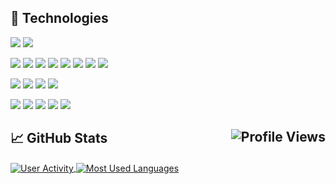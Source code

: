 ## 🔧 Technologies

[![](https://img.shields.io/badge/OS-Linux-informational?style=flat&logo=linux&logoColor=FFFFFF&color=2BBC8A)](#)
[![](https://img.shields.io/badge/OS-Windows-informational?style=flat&logo=windows&logoColor=FFFFFF&color=2BBC8A)](#)

[![](https://img.shields.io/badge/Code-%2ENET-informational?style=flat&logo=dot-net&logoColor=FFFFFF&color=2BBC8A)](#)
[![](https://img.shields.io/badge/Code-C%2B%2B-informational?style=flat&logo=c%2B%2B&logoColor=FFFFFF&color=2BBC8A)](#)
[![](https://img.shields.io/badge/Code-Java-informational?style=flat&logo=java&logoColor=FFFFFF&color=2BBC8A)](#)
[![](https://img.shields.io/badge/Code-JavaScript-informational?style=flat&logo=javascript&logoColor=FFFFFF&color=2BBC8A)](#)
[![](https://img.shields.io/badge/Code-MATLAB-informational?style=flat&logo=mathworks&logoColor=FFFFFF&color=2BBC8A)](#)
[![](https://img.shields.io/badge/Code-PHP-informational?style=flat&logo=php&logoColor=FFFFFF&color=2BBC8A)](#)
[![](https://img.shields.io/badge/Code-Python-informational?style=flat&logo=python&logoColor=FFFFFF&color=2BBC8A)](#)
[![](https://img.shields.io/badge/Code-R-informational?style=flat&logo=r&logoColor=FFFFFF&color=2BBC8A)](#)

[![](https://img.shields.io/badge/DB-Oracle%20Database-informational?style=flat&logo=oracle&logoColor=FFFFFF&color=2BBC8A)](#)
[![](https://img.shields.io/badge/DB-Microsoft%20SQL%20Server-informational?style=flat&logo=microsoft&logoColor=FFFFFF&color=2BBC8A)](#)
[![](https://img.shields.io/badge/DB-MySQL-informational?style=flat&logo=mysql&logoColor=FFFFFF&color=2BBC8A)](#)
[![](https://img.shields.io/badge/DB-SQLite-informational?style=flat&logo=sqlite&logoColor=FFFFFF&color=2BBC8A)](#)

[![](https://img.shields.io/badge/Tools-Bash-informational?style=flat&logo=gnu-bash&logoColor=FFFFFF&color=2BBC8A)](#)
[![](https://img.shields.io/badge/Tools-Docker-informational?style=flat&logo=docker&logoColor=FFFFFF&color=2BBC8A)](#)
[![](https://img.shields.io/badge/Tools-Notepad%2B%2B-informational?style=flat&logo=notepad%2B%2B&logoColor=FFFFFF&color=2BBC8A)](#)
[![](https://img.shields.io/badge/Tools-Microsoft%20Office-informational?style=flat&logo=microsoft&logoColor=FFFFFF&color=2BBC8A)](#)
[![](https://img.shields.io/badge/Tools-PowerShell-informational?style=flat&logo=powershell&logoColor=FFFFFF&color=2BBC8A)](#)


## 📈 GitHub Stats <a href="#"><img align="right" src="https://hits.seeyoufarm.com/api/count/incr/badge.svg?url=https://github.com/TommasoBelluzzo/&title=Profile%20Views" alt="Profile Views"/></a>

<a href="#">
  <img align="center" src="https://github-readme-stats.vercel.app/api?username=TommasoBelluzzo&include_all_commits=true&count_private=true&hide=contribs&custom_title=User%20Activity&disable_animations=true&show_icons=true&line_height=24" alt="User Activity"/>
</a>

<a href="#">
  <img align="center" src="https://github-readme-stats.vercel.app/api/top-langs/?username=TommasoBelluzzo&langs_count=5&hide=css,html,text,smalltalk&layout=compact" alt="Most Used Languages"/>
</a>



<!-- Resources -->
<!-- Icons: https://simpleicons.org/ -->
<!-- Shields: https://shields.io/ -->

